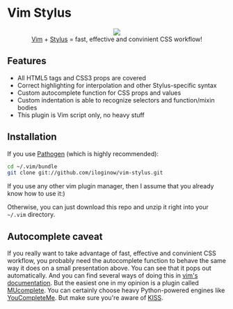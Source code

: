 # Vim Stylus

<p align="center">
   <img src="https://user-images.githubusercontent.com/23266023/35612665-a2173006-067a-11e8-9141-35b2b1bde9cc.gif"><br><a href="http://vim.org/" target="_blank">Vim</a> + <a href="http://stylus-lang.com/" target="_blank">Stylus</a> = fast, effective and convinient CSS workflow!
</p>

## Features

* All HTML5 tags and CSS3 props are covered
* Correct highlighting for interpolation and other Stylus-specific syntax
* Custom autocomplete function for CSS props and values
* Custom indentation is able to recognize selectors and function/mixin bodies
* This plugin is Vim script only, no heavy stuff

## Installation

If you use <a href="https://github.com/tpope/vim-pathogen" target="_blank">Pathogen</a> (which is highly recommended):

``` bash
cd ~/.vim/bundle
git clone git://github.com/iloginow/vim-stylus.git
```

If you use any other vim plugin manager, then I assume that you already know how to use it:)

Otherwise, you can just download this repo and unzip it right into your ```~/.vim``` directory.

## Autocomplete caveat

If you really want to take advantage of fast, effective and convinient CSS workflow, you probably need the autocomplete function to behave the same way it does on a small presentation above. You can see that it pops out automatically. And you can find several ways of doing this in <a href="http://vimdoc.sourceforge.net" target="_blank">vim's documentation</a>. But the easiest one in my opinion is a plugin called <a href="https://github.com/lifepillar/vim-mucomplete" target="_blank">MUcomplete</a>.
You can certainly choose heavy Python-powered engines like <a href="https://github.com/Valloric/YouCompleteMe" target="_blank">YouCompleteMe</a>. But make sure you're aware of <a href="https://en.wikipedia.org/wiki/KISS_principle" target="_blank">KISS</a>.
